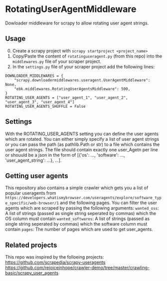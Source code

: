 # RotatingUserAgentMiddleware
Dowloader middleware for scrapy to allow rotating user agent strings.

## Usage
0. Create a scrapy project with `scrapy startproject <project_name>`
1. Copy/Paste the content of `rotatinguseragent.py` (from this repo) into the `middlewares.py` file of your scraper project.
2. In the `settings.py` file of your scraper project add the following lines:
``` 
DOWNLOADER_MIDDLEWARES = {
    "scrapy.downloadermiddlewares.useragent.UserAgentMiddleware": None,
    "ebk.middlewares.RotatingUserAgentsMiddleware": 500,
}
ROTATING_USER_AGENTS = ["user_agent_1", "user_agent_2", "user_agent_3", "user_agent_4"]
ROTATING_USER_AGENTS_SHUFFLE = False
```

## Settings
With the ROTATING_USER_AGENTS setting you can define the user agents which are rotated.
You can either simply specify a list of user agent strings or you can pass the path
(as pathlib.Path or str) to a file which contains the user agent strings.
The file should contain exactly one user_Agetn per line or shouuld be a json in the
form of [{'os': ..., 'software': ..., 'user_agent_string': ...}, ...].

## Getting user agents
This repository also contains a simple crawler which gets you a list of popular useragents
from `https://developers.whatismybrowser.com/useragents/explore/software_type_specific/web-browser/1` and the following pages.
You can filter the user agents which are scraped by passing the following arguments:
`wanted_oss`: A list of strings (passed as single string seperated by commas) which the OS column must contain 
`wanted_softwares`: A list of strings (passed as single string seperated by commas) which the software column must contain 
`pages`: The number of pages which are used to get user_agents.

## Related projects
This repo was inspired by the folloeing projects:
https://github.com/scrapedia/scrapy-useragents
https://github.com/rejoiceinhope/crawler-demo/tree/master/crawling-basic/scrapy_user_agents